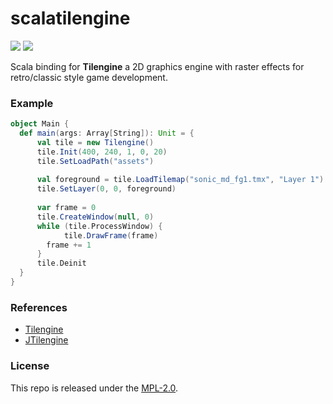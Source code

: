# scalatilengine

[![](https://img.shields.io/github/v/tag/thechampagne/scalatilengine?label=version)](https://github.com/thechampagne/scalatilengine/releases/latest) [![](https://img.shields.io/github/license/thechampagne/scalatilengine)](https://github.com/thechampagne/scalatilengine/blob/main/LICENSE)

Scala binding for **Tilengine** a 2D graphics engine with raster effects for retro/classic style game development.

### Example
```scala
object Main {
  def main(args: Array[String]): Unit = {
      val tile = new Tilengine()
      tile.Init(400, 240, 1, 0, 20)
      tile.SetLoadPath("assets")
  
      val foreground = tile.LoadTilemap("sonic_md_fg1.tmx", "Layer 1")
      tile.SetLayer(0, 0, foreground)
  
      var frame = 0
      tile.CreateWindow(null, 0)
      while (tile.ProcessWindow) {
      	    tile.DrawFrame(frame)
	    frame += 1
      }
      tile.Deinit
  }
}
```

### References
 - [Tilengine](https://github.com/megamarc/Tilengine)
 - [JTilengine](https://github.com/megamarc/JTilengine)

### License

This repo is released under the [MPL-2.0](https://github.com/thechampagne/scalatilengine/blob/main/LICENSE).
